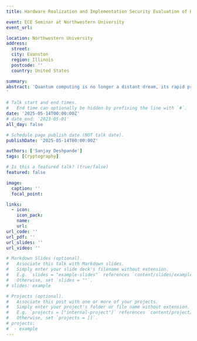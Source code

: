 ```yaml
---
title: Hardware Realization and Implementation Security Evaluation of HQC, A NIST PQC Standard

event: ECE Seminar at Northwestern University
event_url: 

location: Northwestern University
address:
  street: 
  city: Evanston
  region: Illinois
  postcode: ''
  country: United States

summary: 
abstract: 'Quantum computing is no longer a distant dream, its rapid progress is poised to revolutionize various fields from drug discovery to optimization. But this leap forward comes with a critical caveat: the pre-quantum cryptographic algorithms that secure our digital infrastructure today such as RSA and ECC are at risk of being broken. With the rise of quantum capabilities, everything from encryption keys to biometric data could become vulnerable to adversaries. The race is on to transition to quantum-safe cryptography before quantum computers reach a critical threshold. At the heart of this global effort lies Post-Quantum Cryptography (PQC), the new generation of cryptographic algorithms believed to be both quantum and classically secure. Organizations like NIST are leading international efforts to standardize these algorithms. This talk explores the challenges and innovations in transitioning to PQC, with a special focus on the role of hardware implementation and evaluation in ensuring both performance and security. It will take a deep dive into the Hamming Quasi-Cyclic (HQC) algorithm, one of the candidates selected for standardization by NIST in 2025, and examine how HQC performs under practical constraints and potential side-channel threats.
'

# Talk start and end times.
#   End time can optionally be hidden by prefixing the line with `#`.
date: '2025-05-14T00:00:00Z'
# date_end: '2023-05-01'
all_day: false

# Schedule page publish date (NOT talk date).
publishDate: '2025-05-14T00:00:00Z'

authors: ['Sanjay Deshpande']
tags: [Cryptography]

# Is this a featured talk? (true/false)
featured: false

image:
  caption: ''
  focal_point: 

links:
  - icon: 
    icon_pack: 
    name: 
    url: 
url_code: ''
url_pdf: ''
url_slides: ''
url_video: ''

# Markdown Slides (optional).
#   Associate this talk with Markdown slides.
#   Simply enter your slide deck's filename without extension.
#   E.g. `slides = "example-slides"` references `content/slides/example-slides.md`.
#   Otherwise, set `slides = ""`.
# slides: example

# Projects (optional).
#   Associate this post with one or more of your projects.
#   Simply enter your project's folder or file name without extension.
#   E.g. `projects = ["internal-project"]` references `content/project/deep-learning/index.md`.
#   Otherwise, set `projects = []`.
# projects:
#  - example
---
```

